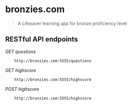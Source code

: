 bronzies.com
============

> A Lifesaver learning app for bronze proficiency level

## RESTful API endpoints

*GET questions*

```
	http://bronzies.com:5555/questions
```

*GET highscore*

```
	http://bronzies.com:5555/highscore
```

*POST highscore*

```
	http://bronzies.com:5555/highscore
```